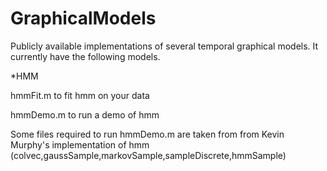 # GraphicalModels
Publicly available implementations of several temporal graphical models. It currently have the following models.

*HMM

hmmFit.m to fit hmm on your data

hmmDemo.m to run a demo of hmm

Some files required to run hmmDemo.m are taken from from Kevin Murphy's implementation of hmm (colvec,gaussSample,markovSample,sampleDiscrete,hmmSample)

